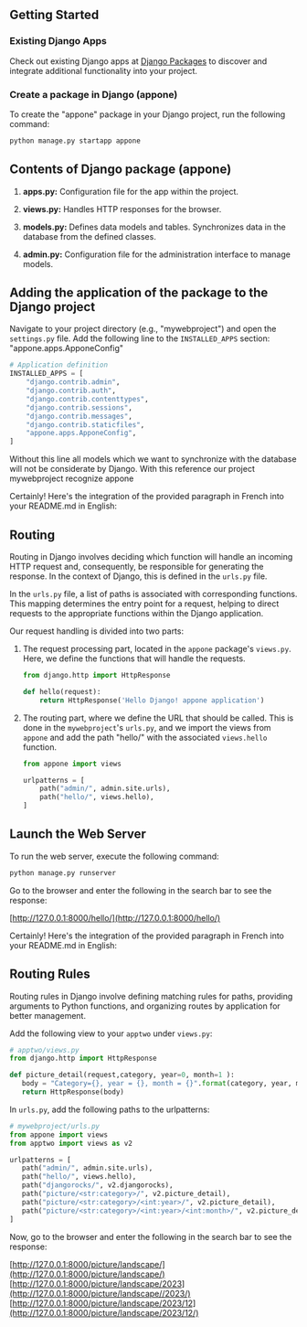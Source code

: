 ## Getting Started

### Existing Django Apps

Check out existing Django apps at [Django Packages](https://djangopackages.org/categories/apps/) to discover and integrate additional functionality into your project.


### Create a package in Django (appone)

To create the "appone" package in your Django project, run the following command:

```bash
python manage.py startapp appone
```

## Contents of Django package (appone)

1. **apps.py:** Configuration file for the app within the project.

2. **views.py:** Handles HTTP responses for the browser.

3. **models.py:** Defines data models and tables. Synchronizes data in the database from the defined classes.

4. **admin.py:** Configuration file for the administration interface to manage models.

## Adding the application of the package to the Django project

Navigate to your project directory (e.g., "mywebproject") and open the `settings.py` file. Add the following line to the `INSTALLED_APPS` section:
"appone.apps.ApponeConfig"
```python
# Application definition
INSTALLED_APPS = [
    "django.contrib.admin",
    "django.contrib.auth",
    "django.contrib.contenttypes",
    "django.contrib.sessions",
    "django.contrib.messages",
    "django.contrib.staticfiles",
    "appone.apps.ApponeConfig",
]
```
Without this line all models which we want to synchronize with the database will not be considerate by Django.
With this reference our project mywebproject recognize appone

Certainly! Here's the integration of the provided paragraph in French into your README.md in English:

## Routing

Routing in Django involves deciding which function will handle an incoming HTTP request and, consequently, be responsible for generating the response. In the context of Django, this is defined in the `urls.py` file.

In the `urls.py` file, a list of paths is associated with corresponding functions. This mapping determines the entry point for a request, helping to direct requests to the appropriate functions within the Django application.

Our request handling is divided into two parts:

1. The request processing part, located in the `appone` package's `views.py`. Here, we define the functions that will handle the requests.

   ```python
   from django.http import HttpResponse

   def hello(request):
       return HttpResponse('Hello Django! appone application')
   ```

2. The routing part, where we define the URL that should be called. This is done in the `mywebproject`'s `urls.py`, and we import the views from `appone` and add the path "hello/" with the associated `views.hello` function.

   ```python
   from appone import views

   urlpatterns = [
       path("admin/", admin.site.urls),
       path("hello/", views.hello),
   ]
   ```

## Launch the Web Server

To run the web server, execute the following command:

```bash
python manage.py runserver
```

Go to the browser and enter the following in the search bar to see the response:

[http://127.0.0.1:8000/hello/](http://127.0.0.1:8000/hello/)

Certainly! Here's the integration of the provided paragraph in French into your README.md in English:

## Routing Rules

Routing rules in Django involve defining matching rules for paths, 
providing arguments to Python functions, and organizing routes by application for better management.

Add the following view to your `apptwo` under `views.py`:

```python
# apptwo/views.py
from django.http import HttpResponse

def picture_detail(request,category, year=0, month=1 ):
   body = "Category={}, year = {}, month = {}".format(category, year, month )
   return HttpResponse(body)
```

In `urls.py`, add the following paths to the urlpatterns: 

```python
# mywebproject/urls.py
from appone import views
from apptwo import views as v2

urlpatterns = [
   path("admin/", admin.site.urls),
   path("hello/", views.hello),
   path("djangorocks/", v2.djangorocks),
   path("picture/<str:category>/", v2.picture_detail),
   path("picture/<str:category>/<int:year>/", v2.picture_detail),
   path("picture/<str:category>/<int:year>/<int:month>/", v2.picture_detail)
]
```

Now, go to the browser and enter the following in the search bar to see the response:

[http://127.0.0.1:8000/picture/landscape/](http://127.0.0.1:8000/picture/landscape/)
[http://127.0.0.1:8000/picture/landscape/2023](http://127.0.0.1:8000/picture/landscape//2023/)
[http://127.0.0.1:8000/picture/landscape/2023/12](http://127.0.0.1:8000/picture/landscape/2023/12/)

